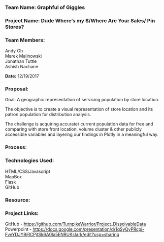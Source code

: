 ### Team Name: Graphful of Giggles

### Project Name: Dude Where’s my $/Where Are Your Sales/ Pin Stores?

### Team Members: 	
Andy Oh  
Marek Malinowski  
Jonathan Tuttle  
Ashish Nachane  

**Date:** 12/19/2017

### Proposal: 
Goal: A geographic representation of servicing population by store location.  

The objective is to create a visual representation of store location and its patron population for distribution analysis.  

The challenge is acquiring accurate/ current population data for free and comparing with store front location, volume cluster & other publicly accessible variables and layering our findings in Plotly in a meaningful way.  


### Process: 


### Technologies Used: 
HTML/CSS/Javascript  
MapBox  
Flask  
GitHub  

### Resource: 


### Project Links: 
GitHub - https://github.com/TurnpikeWarrior/Project_DissolvableData  
Powerpoint - https://docs.google.com/presentation/d/1qSyQyPRcpi-FveYDJY9jRCPjtSk6A0la5ENRUKsIark/edit?usp=sharing